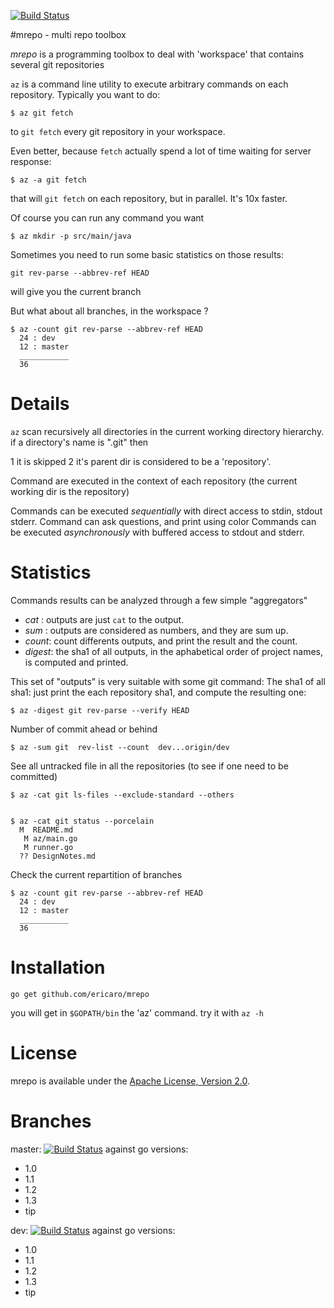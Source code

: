 [![Build Status](https://travis-ci.org/ericaro/mrepo.png?branch=master)](https://travis-ci.org/ericaro/mrepo)


#mrepo - multi repo toolbox

*mrepo* is a programming toolbox to deal with 'workspace' that contains several git repositories

`az`  is a command line utility to execute arbitrary commands on each repository. Typically you want to do:

    $ az git fetch

to `git fetch` every git repository in your workspace.

Even better, because `fetch` actually spend a lot of time waiting for server response: 

    $ az -a git fetch

that will `git fetch`  on each repository, but in parallel. It's 10x faster.


Of course you can run any command you want

    $ az mkdir -p src/main/java


Sometimes you need to run some basic statistics on those results:

    git rev-parse --abbrev-ref HEAD

will give you the current branch

But what about all branches, in the workspace ?


    $ az -count git rev-parse --abbrev-ref HEAD
      24 : dev
      12 : master
      ___________
      36




# Details

`az` scan recursively all directories in the current working directory hierarchy.
if a directory's name is ".git" then

  1 it is skipped
  2 it's parent dir is considered to be a 'repository'.

Command are executed in the context of each repository (the current working dir is the repository)


Commands can be executed *sequentially* with direct access to stdin, stdout stderr. Command can ask questions, and print using color
Commands can be executed *asynchronously*  with buffered access to stdout and stderr.

# Statistics 

Commands results can be analyzed through a few simple "aggregators"

 - *cat* : outputs are just `cat` to the output.
 - *sum* : outputs are considered as numbers, and they are sum up.
 - *count*: count differents outputs, and print the result and the count.
 - *digest*: the sha1 of all outputs, in the aphabetical order of project names, is computed and printed.


This set of "outputs" is very suitable with some git command:
The sha1 of all sha1: just print the each repository sha1, and compute the resulting one:

    $ az -digest git rev-parse --verify HEAD

Number of commit ahead or behind

    $ az -sum git  rev-list --count  dev...origin/dev

See all untracked file in all the repositories (to see if one need to be committed)

    $ az -cat git ls-files --exclude-standard --others

  
    $ az -cat git status --porcelain
      M  README.md
       M az/main.go
       M runner.go
      ?? DesignNotes.md


Check the current repartition of branches

    $ az -count git rev-parse --abbrev-ref HEAD
      24 : dev
      12 : master
      ___________
      36


# Installation

    go get github.com/ericaro/mrepo

you will get in `$GOPATH/bin` the 'az' command. try it with `az -h`


# License

mrepo is available under the [Apache License, Version 2.0](http://www.apache.org/licenses/LICENSE-2.0.html).

# Branches


master: [![Build Status](https://travis-ci.org/ericaro/mrepo.png?branch=master)](https://travis-ci.org/ericaro/mrepo) against go versions:

  - 1.0
  - 1.1
  - 1.2
  - 1.3
  - tip

dev: [![Build Status](https://travis-ci.org/ericaro/mrepo.png?branch=dev)](https://travis-ci.org/ericaro/mrepo) against go versions:

  - 1.0
  - 1.1
  - 1.2
  - 1.3
  - tip


